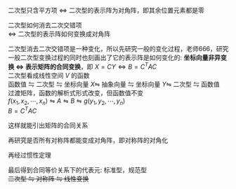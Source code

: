 二次型只含平方项 $\iff$ 二次型的表示阵为对角阵，即其余位置元素都是零  
  
二次型如何消去二次交错项  
$\iff$ 二次型的表示阵如何变换成对角阵  
  
二次型消去二次交错项是一种变化，所以先研究一般的变化过程，老师666，研究一般二次型变换过程的同时也刻画出了它的表示阵是如何变化的: **坐标向量非异变换 $\iff$ 表示矩阵的合同变换**，即 $X=CY\iff B=C^T AC$  
二次型看成线性空间 $V$ 的函数  
函数值 $\leftrightharpoons$ 二次型 $\leftrightharpoons$ 坐标向量 $X\leftrightharpoons$ 抽象向量 $\leftrightharpoons$ 坐标向量 $Y\leftrightharpoons$ 二次型 $\leftrightharpoons$ 函数值  
过渡矩阵，函数的解析式形式改变，但函数值不变  
$f(x_1,x_2,\cdots,x_n)\leftrightharpoons A\leftrightharpoons B\leftrightharpoons g(y_1,y_2,\cdots,y_n)$  
$B=C^T AC$  
  
这样就能引出矩阵的合同关系  
  
再研究是否所有对称阵都能变成对角阵，即对称阵的对角化  
  
再经过惯性定理  
  
最后得到合同等价关系下的代表元: 标准型，规范型  
~~二次型 $\leftrightharpoons$ 对称阵 $\leftrightharpoons$ 线性变换~~  
